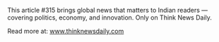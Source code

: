 This article #315 brings global news that matters to Indian readers — covering politics, economy, and innovation. Only on Think News Daily.

Read more at: www.thinknewsdaily.com